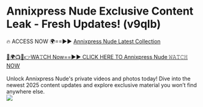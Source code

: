 # Annixpress Nude Exclusive Content Leak - Fresh Updates! (v9qlb)

🔥 ACCESS NOW 🌍==►► <a href="https://tinyurl.com/yc657z5k" rel="nofollow">Annixpress Nude Latest Collection</a>
<br><br>
[🔴🌍📺📱👉WA𝚃CH Now==►► CLICK HERE TO Annixpress Nude 𝚆𝙰𝚃𝙲𝙷 NOW](https://tinyurl.com/yc657z5k)
<br><br>
Unlock Annixpress Nude's private videos and photos today! Dive into the newest 2025 content updates and explore exclusive material you won’t find anywhere else.
<br>
<a href="https://tinyurl.com/yc657z5k" rel="nofollow" data-target="animated-image.originalLink"><img src="https://camo.githubusercontent.com/8a4f000d20f83aca3bf7ec5f350d767afa0574a8a352519fd8cfa583a6f93a33/68747470733a2f2f692e696d6775722e636f6d2f644a486b345a712e676966" data-canonical-src="https://i.imgur.com/dJHk4Zq.gif" style="max-width: 100%; display: inline-block;" data-target="animated-image.originalImage"></a>
<br>
